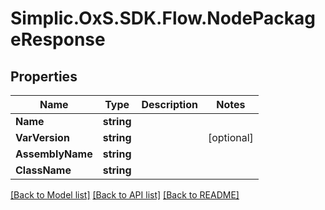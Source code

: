 # Simplic.OxS.SDK.Flow.NodePackageResponse

## Properties

Name | Type | Description | Notes
------------ | ------------- | ------------- | -------------
**Name** | **string** |  | 
**VarVersion** | **string** |  | [optional] 
**AssemblyName** | **string** |  | 
**ClassName** | **string** |  | 

[[Back to Model list]](../README.md#documentation-for-models) [[Back to API list]](../README.md#documentation-for-api-endpoints) [[Back to README]](../README.md)

